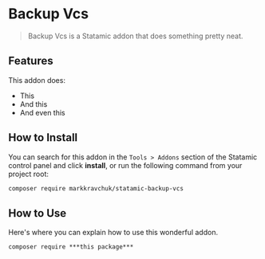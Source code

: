 # Backup Vcs

> Backup Vcs is a Statamic addon that does something pretty neat.

## Features

This addon does:

- This
- And this
- And even this

## How to Install

You can search for this addon in the `Tools > Addons` section of the Statamic control panel and click **install**, or run the following command from your project root:

``` bash
composer require markkravchuk/statamic-backup-vcs
```

## How to Use

Here's where you can explain how to use this wonderful addon.

```composer require ***this package***```

